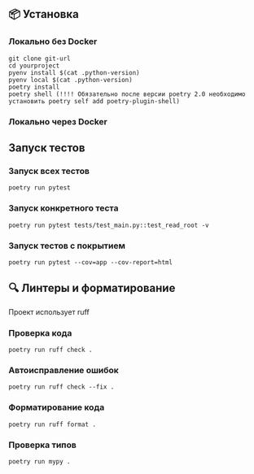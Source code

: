 ## 📦 Установка
### Локально без Docker
```
git clone git-url
cd yourproject
pyenv install $(cat .python-version)
pyenv local $(cat .python-version)
poetry install
poetry shell (!!!! Обязательно после версии poetry 2.0 необходимо установить poetry self add poetry-plugin-shell)
```

### Локально через Docker


## Запуск тестов
### Запуск всех тестов
```poetry run pytest```
### Запуск конкретного теста
```poetry run pytest tests/test_main.py::test_read_root -v```
### Запуск тестов с покрытием
```poetry run pytest --cov=app --cov-report=html```
## 🔍 Линтеры и форматирование
Проект использует ruff
### Проверка кода
```poetry run ruff check .```
### Автоисправление ошибок
```poetry run ruff check --fix .```
### Форматирование кода
```poetry run ruff format .```
### Проверка типов
```poetry run mypy .```
